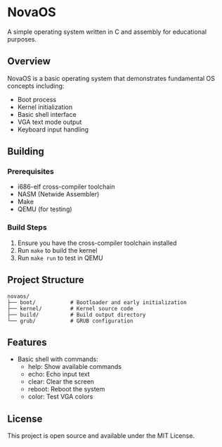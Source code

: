 # NovaOS

A simple operating system written in C and assembly for educational purposes.

## Overview

NovaOS is a basic operating system that demonstrates fundamental OS concepts including:
- Boot process
- Kernel initialization
- Basic shell interface
- VGA text mode output
- Keyboard input handling

## Building

### Prerequisites

- i686-elf cross-compiler toolchain
- NASM (Netwide Assembler)
- Make
- QEMU (for testing)

### Build Steps

1. Ensure you have the cross-compiler toolchain installed
2. Run `make` to build the kernel
3. Run `make run` to test in QEMU

## Project Structure

```
novaos/
├── boot/           # Bootloader and early initialization
├── kernel/         # Kernel source code
├── build/          # Build output directory
└── grub/           # GRUB configuration
```

## Features

- Basic shell with commands:
  - help: Show available commands
  - echo: Echo input text
  - clear: Clear the screen
  - reboot: Reboot the system
  - color: Test VGA colors

## License

This project is open source and available under the MIT License. 